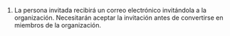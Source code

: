 1. La persona invitada recibirá un correo electrónico invitándola a la organización. Necesitarán aceptar la invitación antes de convertirse en miembros de la organización.
